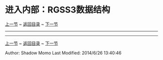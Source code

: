 # 进入内部：RGSS3数据结构 #
[上一节](https://shadowmomo.github.io/rgss3-guide/p/tenth.html) ~ [返回目录](https://shadowmomo.github.io/rgss3-guide/) ~ [下一节](https://shadowmomo.github.io/rgss3-guide/p/twelfth.html)

---


---
[上一节](https://shadowmomo.github.io/rgss3-guide/p/tenth.html) ~ [返回目录](https://shadowmomo.github.io/rgss3-guide/) ~ [下一节](https://shadowmomo.github.io/rgss3-guide/p/twelfth.html)

Author: Shadow Momo
Last Modified: 2014/6/26 13:40:46 